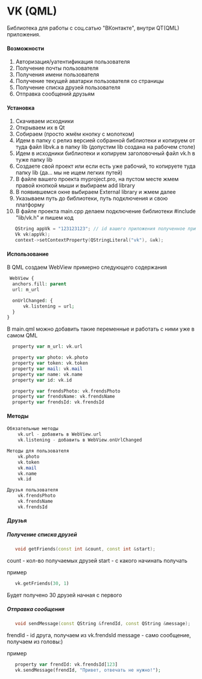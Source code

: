 # VK (QML)
Библиотека для работы с соц.сатью "ВКонтакте", внутри QT(QML) приложения.

#### Возможности

1. Авторизация/уатентификация пользователя
2. Получение почты пользователя
3. Получения имени пользователя
4. Получение текущей аватарки пользователя со страницы
5. Получение списка друзей пользователя
6. Отправка сообщений друзьям

#### Установка

1. Скачиваем исходники
2. Открываем их в Qt
3. Собираем (просто жмём  кнопку с молотком)
4. Идем в папку c релиз версией собранной библиотеки и копируем от туда файл libvk.a в папку lib (допустим lib создана на рабочем столе)
5. Идем в исходники библиотеки и копируем заголовочный файл vk.h в туже папку lib
6. Создаете свой проект или если есть уже рабочий, то копируете туда папку lib (да... мы не ищем легких путей)
7. В файле вашего проекта myproject.pro, на пустом месте жмем правой кнопкой мыши и выбираем add library
8. В появившемся окне выбираем External library и жмем далее
9. Указываем путь до библиотеки, путь подключения и свою платформу
10. В файле проекта main.cpp делаем подключение библиотеки #include "lib/vk.h" и пишем код
```c++
   QString appVk = "123123123"; // id вашего приложения полученное при регистрации в ВК
   Vk vk(appVk);
   context->setContextProperty(QStringLiteral("vk"), &vk);
```
#### Использование

В QML создаем WebView примерно следующего содержания

  ```php
   WebView {
    anchors.fill: parent
    url: m_url

    onUrlChanged: {
        vk.listening = url;
    }
}
```   
В main.qml можно добавить такие переменные и работать с ними уже в самом QML

  ```php
    property var m_url: vk.url

    property var photo: vk.photo
    property var token: vk.token
    property var mail: vk.mail
    property var name: vk.name
    property var id: vk.id

    property var frendsPhoto: vk.frendsPhoto
    property var frendsName: vk.frendsName
    property var frendsId: vk.frendsId
```   

#### Методы
```php
Обязательные методы
    vk.url - добавить в WebView.url
    vk.listening - добавить в WebView.onUrlChanged

Методы для пользователя
    vk.photo
    vk.token
    vk.mail
    vk.name
    vk.id

Друзья пользователя
    vk.frendsPhoto
    vk.frendsName
    vk.frendsId
```  
#### Друзья
##### Получение списка друзей
```c++
   void getFriends(const int &count, const int &start);
```  
count - кол-во получаемых друзей
start - с какого начинать получать

пример
```php
   vk.getFriends(30, 1)
``` 
Будет получено 30 друзей начная с первого

##### Отправка сообщения
```c++
   void sendMessage(const QString &frendId, const QString &message);
``` 
frendId - id друга, получаем из vk.frendsId
message - само сообщение, получаем из головы:)

пример

```php
   property var frendId: vk.frendsId[123]
   vk.sendMessage(frendId, "Привет, отвечать не нужно!");
``` 
